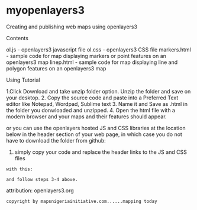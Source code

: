# myopenlayers3
Creating and publishing web maps using openlayers3

Contents

ol.js - openlayers3 javascript file
ol.css - openlayers3 CSS file
markers.html - sample code for map displaying markers or point features on an openlayers3 map
linep.html - sample code for map displaying line and polygon features on an openlayers3 map

Using Tutorial

1.Click Download and take unzip folder option. Unzip the folder and save on your desktop.
2. Copy the source code and paste into a Preferred Text editor like Notepad, Wordpad, Sublime text
3. Name it and Save as .html in the folder you donwloaded and unzipped.
4. Open the html file with a modern browser and your maps and their features should appear.


or you can use the openlayers hosted JS and CSS libraries at the location below in the header section of your web page, in which case you do not have to download the folder from github:

1. simply copy your code and replace the header links to the JS and CSS files

<link rel="stylesheet" href="ol.css" >
    <script src="/ol.js"></script>
    
    with this:

<link rel="stylesheet" href="https://openlayers.org/en/v3.20.1/css/ol.css" >
    <script src="https://openlayers.org/en/v3.20.1/build/ol.js"></script>
    
    and follow steps 3-4 above.



attribution: openlayers3.org

    copyright by mapsnigeriainitiative.com......mapping today
